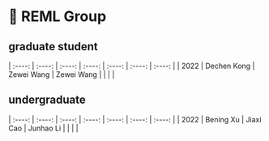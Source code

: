 # 🥼 REML Group
## graduate student
| :----: |         :----:         |         :----:         |         :----:         |         :----:         |         :----:         |         :----:         |
|  2022  | Dechen Kong            | Zewei Wang             | Zewei Wang             |                        |                        |                        |

## undergraduate
| :----: |         :----:         |         :----:         |         :----:         |         :----:         |         :----:         |         :----:         |
|  2022  | Bening Xu              | Jiaxi Cao              | Junhao Li              |                        |                        |                        |